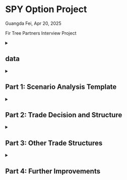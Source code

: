 # SPY Option Project

Guangda Fei, Apr 20, 2025 

Fir Tree Partners Interview Project

<details>
<summary><h2>data</h2></summary>

### File1: data/dataset_guangda_fei.xlsx
 📊 Sheet 1: Option Chain
<br>&emsp;Option Chain data at Date 04/09/2025
 
📊 Sheet 2: IV
<br>dates: 2023/1/3 - 2025/4/9
<br>columns: <br>&emsp;SPY Close, ATM Vol 1m, 95% Moneyness Vol 1m, 105% Moneyness Vol 1m

### File2: data/SOFR.xlsx
dates: 2025/03/13 - 2025/04/16
<br> I will only use the 2025/04/09 SOFR
</details>
<details>
<summary><h2>Part 1: Scenario Analysis Template</h2></summary>

### a) Build equity option valuation model
File: 1a)black_scholes.py
<p>
Market Prices: Option Chain data on 04/09/2025
<br>Put (K=521) Price: $11.02
<br>Call (K=521) Price: $40.97

Put (K=576) Price: $28.88
<br>Call (K=576) Price: $4.08

I use Black-Scholes model for the following Option Pricing. 

</p>

### b) scenario analysis
Calculate the PnL of the trade structure, as of 1 week prior to expiry, for each
scenario

#### - Graph: PnL vs. SPY Spot Prices on 05/09/2025
File: 1b)Graph.py

Assumption: IVs fixed, SOFR as interest rate

![PnL_vs_SPY.png](graphs/Pnl_vs_SPY.png)
<br>Put Position: 1000
<br>Call Position: 2281
<br>Cash position: 203 (ignore its return)

Greeks on 04/09/2025:

| Greek  | Value($)  |
|--------|-----------|
| Delta  | 80,580    |
| Gamma  | 1,623     |
| Vega   | 6,166,632 |
| Theta  | -1,358,082|
| Rho    | 1,128,685 |

<br>

#### - Technical: Scenario Analysis
File: 1b)Scenario_Analysis.py

Assumption:
<br> SOFR as interest rate
<br> 95% IV - 105% IV = 8% (Further investigation below)

Grid of different spot prices and IVs on 2025/05/09
![PnL_vs_Spot_and_IV.png](graphs/PnL_vs_Spot_and_IV.png)
From this graph we can see that the change in Pnl is more dependent on the price changes of 
Spot prices at T-1 instead of the volatility.

#### - Fundamental Analysis: tariff, economic factors (comments only)
The first quesiton is whether the prices of SPY will increase? 
The answer of this question is heavily based on the current policy about 
the US and the global economics. 

When looking at the historical IVs, the current IVs are definately much higher 
than usual. Therefore, the second key questions is whether the market will become 
more stable after one month and in what percentage? 

Even though I believe eventually everything will be back to normal, 
it is hard to tell when. But I think one month is too short for the 
market to be stabilized (High IV). 

</details>

<details>
<summary><h2>Part 2: Trade Decision and Structure </h2></summary>

### a) Historical Data Analysis
I initially modeled SPY with GBM for simplicity and closed-form pricing. 
But GBM doesn't capture SPY’s volatility clustering, skew, or jump behavior. 
For more robust modeling, I'd switch to a Heston model. 
On the IV side, I'd fit the surface using SABR to capture skew and ensure no arbitrage.

Assumptions: 
<br> 1) SOFR as interest rate
<br> 2) Other factors stay the same (we are considering this problem without Economical 
and political factors)

#### - Heston for SPY
File: 2a)Heston_calibration.py, 2a)SPY_Heston.py

Use data on 04/09/2025 to determine the parameters 
(can expand the residual function to include more data points):

| Parameter |    Value   |
|-----------|-----------:|
| kappa     |    1.5 |
| theta     |    0.060282|
| sigma_v   |    0.3  |
| rho       |   -0.7  |
| v0        |    0.060282|

![SPY_Heston_Prediction.png](graphs/SPY_Heston_Prediction.png)

| Statistic   | SPY Price  |
|-------------|-----------:|
| Median      | 546.64 |
| 5th%ile    | 467.73|
| 95th%ile   | 617.34 |

<br>

#### - SABR for IV
File: 2a)IV_SABR.py

β = 0.5
<br>α,ρ,ν are derived using the Least Square method with data on 04/09/2025 
(can expand the residual function to include more data points)

| Strike | Predicted IV on 2025‑05‑09 |
|-------:|---------------------------:|
| 521.00 |                     0.3173 |
| 548.62 |                     0.2235 |
| 576.00 |                     0.1752 |

<br>

#### - Predicted Return:
File: 2b)Portfolio_Returns_Calculation.py

Assumption: initial capital is the cash we get from selling the put.

| Metric                |        Value |
|-----------------------:|-------------:|
| Put Value ($)         |         1.82 |
| Call Value ($)        |        0.06 |
| Portfolio Value ($)   |  -168963.52 |
|  Portfolio Return   |  -0.169 |

### b) Reasonable Max Loss/Gain:
File: 2b)Portfolio_Returns_Calculation.py

Here I will use the 95% and 5% predicted prices from the Heston Model of SPY.
And IVs are the prediction from SABR Model.

Max Gain: 
SPY(95%): 606.27

| Metric                 |       Value |
|------------------------:|------------:|
| Put Value ($)          |   0.00 |
| Call Value ($)         |      41.84 |
| Portfolio Value ($)    |   9,542,782 |
| Portfolio Return       |       9.571497 |

Max Loss: (95% VaR)
SPY(5): 479.98

| Metric               |                       Value |
|----------------------:|----------------------------:|
| Put Value ($)        |                    52.88 |
| Call Value ($)       | 0.00   |
| Portfolio Value ($)  |               -5,288,157    |
| Portfolio Return     |                    -5.304069 |


### Conclusion:
We should not do the trade as its predicted return is not desirable. 

</details>

<details>
<summary><h2>Part 3: Other Trade Structures </h2></summary>

### a) Buying a further OTM put
File: 3a)PutSpread_Graph.py

Assumption: SOFR as r, Volatility Fixed

Buying a further OTM put controls the downside risks therefore is 
better compare to the trade above.

Let's use 90% moneyness Put:
SPY US 05/16/25 P494 Equity: 5.54

![PutSPread_Portfolio.png](graphs/PutSPread_Portfolio.png)

From the graph we can see that they have similar PnL structure, but 
the new portfolio has smaller risk and return due to less initial capital from 
the spread. The new breakeven point is greater 
than the original portfolio whereas the predict SPY is below curernt values. Therefore 
this new portfolio is still not desirable. 

### b) Buying SPY outright
Delta = 1
<br> Vega = 0
<br> Gamma = 0
<br>Buy SPY outright means both upside and downside return/risk is not controlled.
 Which is very different from the portfolios above. 

Major Appropriate Situations:
<br>1) Strong, and Sustained Bull
<br>2) No drastic volatility changes

which are not the current situation where there are lots of uncertainty in the market. 

</details>
<details>
<summary><h2>Part 4: Further Improvements </h2></summary>

1. Add Interest Rate Model
2. More robust model parameter calibration: more historical data and train model with periods that have similar situation
3. More detailed report about the models: backtest, calibration quality, and more advanced model
4. Consider macro factors

</details>
